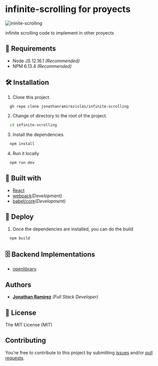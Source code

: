 # infinite-scrolling for proyects
    

![ininite-scrolling](https://res.cloudinary.com/djuqxjkh3/image/upload/v1614122231/infinite%20scrolling/chrome-capture_giebbi.gif)

infinite scrolling code to implement in other proyects  

## 📢 Requirements
- Node JS 12.16.1 _(Recommended)_
- NPM 6.13.4 _(Recommended)_



## 🛠 Installation
1. Clone this project.
```bash
  gh repo clone jonathanramirezislas/infinite-scrolling
```
2. Change of directory to the root of the project.
```bash
  cd infinite-scrolling
```
3. Install the dependencies.
```bash
  npm install
```
4. Run it locally
```bash
  npm run dev
```

## 🔧 Built with
- [React](https://es.reactjs.org) 
- [webpack](https://webpack.js.org/)_(Development)_
- [babel/core](https://www.npmjs.com/package/@babel/core)_(Development)_


## 🚀 Deploy
1. Once the dependencies are installed, you can do the build
```bash
  npm build
```

## 🗄️ Backend Implementations

- [openlibrary](hhttp://openlibrary.org/search.json)


## Authors

- **[Jonathan Ramirez](https://github.com/jonathanramirezislas)** _(Full Stack Developer)_


## 📜 License
The MIT License (MIT)

## Contributing

You're free to contribute to this project by submitting [issues](https://github.com/jonathanramirezislas/infinite-scrolling/issues) and/or [pull requests](https://github.com/jonathanramirezislas/infinite-scrolling/pulls).
